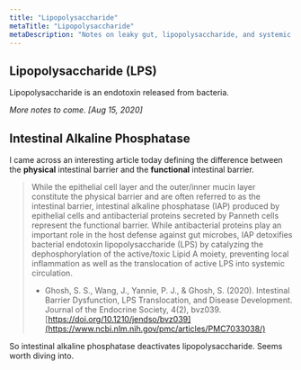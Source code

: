 ```yaml
---
title: "Lipopolysaccharide"
metaTitle: "Lipopolysaccharide"
metaDescription: "Notes on leaky gut, lipopolysaccharide, and systemic inflammation"
---
```


## Lipopolysaccharide (LPS)

Lipopolysaccharide is an endotoxin released from bacteria.

*More notes to come. [Aug 15, 2020]*

## Intestinal Alkaline Phosphatase

I came across an interesting article today defining the difference between the **physical** intestinal barrier and the **functional** intestinal barrier.

>While the epithelial cell layer and the outer/inner mucin layer constitute the physical barrier and are often referred to as the intestinal barrier, intestinal alkaline phosphatase (IAP) produced by epithelial cells and antibacterial proteins secreted by Panneth cells represent the functional barrier. While antibacterial proteins play an important role in the host defense against gut microbes, IAP detoxifies bacterial endotoxin lipopolysaccharide (LPS) by catalyzing the dephosphorylation of the active/toxic Lipid A moiety, preventing local inflammation as well as the translocation of active LPS into systemic circulation.
> - Ghosh, S. S., Wang, J., Yannie, P. J., & Ghosh, S. (2020). Intestinal Barrier Dysfunction, LPS Translocation, and Disease Development. Journal of the Endocrine Society, 4(2), bvz039. [https://doi.org/10.1210/jendso/bvz039](https://www.ncbi.nlm.nih.gov/pmc/articles/PMC7033038/)

So intestinal alkaline phosphatase deactivates lipopolysaccharide. Seems worth diving into.
